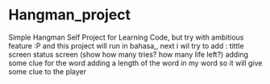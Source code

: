 # Hangman_project
Simple Hangman Self Project for Learning Code, but try with ambitious feature :P 
and this project will run in bahasa,, next i wil try to add :
  tittle screen
  status screen (show how many tries? how many life left?) 
  adding some clue for the word
  adding a length of the word in my word so it will give some clue to the player 
 
